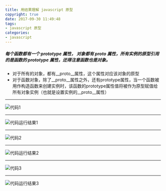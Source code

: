 ```yaml
---
title: 用结果理解 javascript 原型
copyright: true
date: 2017-09-30 11:49:48
tags:
- javascript 原型
categories:
- javascript
---
```

##### 每个函数都有一个 prototype 属性， 对象都有 __proto__ 属性，所有实例的原型引用的是函数的 prototype 属性，还得注意函数也是对象。

<!--more-->

- 对于所有的对象，都有\_\_proto\_\_属性，这个属性对应该对象的原型
- 对于函数对象，除了\_\_proto\_\_属性之外，还有prototype属性，当一个函数被用作构造函数来创建实例时，该函数的prototype属性值将被作为原型赋值给所有对象实例（也就是设置实例的\_\_proto\_\_属性）

----------

![代码1](https://i.imgur.com/AXiNJPB.png)

----------

![代码运行结果1](https://i.imgur.com/rxKS5Wr.png)

----------
![代码2](https://i.imgur.com/hamoDrc.png)

----------

![代码运行结果2](https://i.imgur.com/lAvstEk.png)

----------
![代码3](https://i.imgur.com/QGgHLKk.png)

----------
![代码运行结果3](https://i.imgur.com/HR0Ek5X.png)